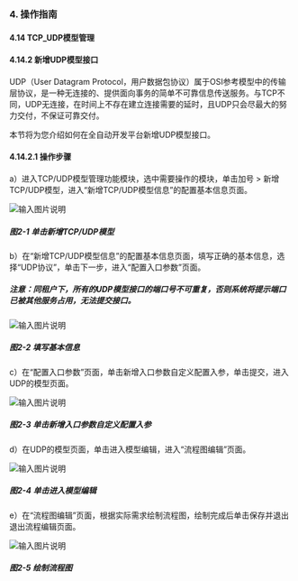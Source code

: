 ### 4. 操作指南

#### 4.14 TCP_UDP模型管理

#### 4.14.2 新增UDP模型接口

UDP（User Datagram Protocol，用户数据包协议）属于OSI参考模型中的传输层协议，是一种无连接的、提供面向事务的简单不可靠信息传送服务。与TCP不同，UDP无连接，在时间上不存在建立连接需要的延时，且UDP只会尽最大的努力交付，不保证可靠交付。

本节将为您介绍如何在全自动开发平台新增UDP模型接口。

#### 4.14.2.1 操作步骤

a）进入TCP/UDP模型管理功能模块，选中需要操作的模块，单击加号 > 新增TCP/UDP模型，进入“新增TCP/UDP模型信息”的配置基本信息页面。

![输入图片说明](../../../../images/SoFlu%EF%BC%88%E5%90%8E%E7%AB%AF%EF%BC%89%E5%BC%80%E5%8F%91%E5%B9%B3%E5%8F%B0/1.%20%E6%9C%80%E6%96%B0%E7%89%88%E6%9C%AC%20-%20%E6%9B%B4%E6%96%B0%E6%97%A5%E6%9C%9F%20-%202022.10.08/4.%20%E6%93%8D%E4%BD%9C%E6%8C%87%E5%8D%97/14.%20TCP_UDP%E6%A8%A1%E5%9E%8B%E7%AE%A1%E7%90%86/2-1.png)

##### 图2-1 单击新增TCP/UDP模型

b）在“新增TCP/UDP模型信息”的配置基本信息页面，填写正确的基本信息，选择“UDP协议”，单击下一步，进入“配置入口参数”页面。

##### 注意：同租户下，所有的UDP模型接口的端口号不可重复，否则系统将提示端口已被其他服务占用，无法提交接口。

![输入图片说明](../../../../images/SoFlu%EF%BC%88%E5%90%8E%E7%AB%AF%EF%BC%89%E5%BC%80%E5%8F%91%E5%B9%B3%E5%8F%B0/1.%20%E6%9C%80%E6%96%B0%E7%89%88%E6%9C%AC%20-%20%E6%9B%B4%E6%96%B0%E6%97%A5%E6%9C%9F%20-%202022.10.08/4.%20%E6%93%8D%E4%BD%9C%E6%8C%87%E5%8D%97/14.%20TCP_UDP%E6%A8%A1%E5%9E%8B%E7%AE%A1%E7%90%86/2-2.png)

##### 图2-2 填写基本信息

c）在“配置入口参数”页面，单击新增入口参数自定义配置入参，单击提交，进入UDP的模型页面。

![输入图片说明](../../../../images/SoFlu%EF%BC%88%E5%90%8E%E7%AB%AF%EF%BC%89%E5%BC%80%E5%8F%91%E5%B9%B3%E5%8F%B0/1.%20%E6%9C%80%E6%96%B0%E7%89%88%E6%9C%AC%20-%20%E6%9B%B4%E6%96%B0%E6%97%A5%E6%9C%9F%20-%202022.10.08/4.%20%E6%93%8D%E4%BD%9C%E6%8C%87%E5%8D%97/14.%20TCP_UDP%E6%A8%A1%E5%9E%8B%E7%AE%A1%E7%90%86/2-3.png)

##### 图2-3 单击新增入口参数自定义配置入参

d）在UDP的模型页面，单击进入模型编辑，进入“流程图编辑”页面。

![输入图片说明](../../../../images/SoFlu%EF%BC%88%E5%90%8E%E7%AB%AF%EF%BC%89%E5%BC%80%E5%8F%91%E5%B9%B3%E5%8F%B0/1.%20%E6%9C%80%E6%96%B0%E7%89%88%E6%9C%AC%20-%20%E6%9B%B4%E6%96%B0%E6%97%A5%E6%9C%9F%20-%202022.10.08/4.%20%E6%93%8D%E4%BD%9C%E6%8C%87%E5%8D%97/14.%20TCP_UDP%E6%A8%A1%E5%9E%8B%E7%AE%A1%E7%90%86/2-4.png)

##### 图2-4 单击进入模型编辑

e）在“流程图编辑”页面，根据实际需求绘制流程图，绘制完成后单击保存并退出退出流程编辑页面。

![输入图片说明](../../../../images/SoFlu%EF%BC%88%E5%90%8E%E7%AB%AF%EF%BC%89%E5%BC%80%E5%8F%91%E5%B9%B3%E5%8F%B0/1.%20%E6%9C%80%E6%96%B0%E7%89%88%E6%9C%AC%20-%20%E6%9B%B4%E6%96%B0%E6%97%A5%E6%9C%9F%20-%202022.10.08/4.%20%E6%93%8D%E4%BD%9C%E6%8C%87%E5%8D%97/14.%20TCP_UDP%E6%A8%A1%E5%9E%8B%E7%AE%A1%E7%90%86/2-5.png)

##### 图2-5 绘制流程图
